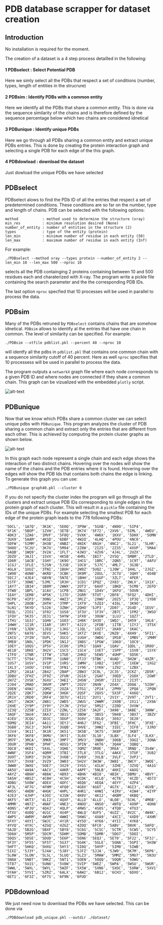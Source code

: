 # PDB database scrapper for dataset creation

## Introduction

No installation is required for the moment.

The creation of a dataset is a 4 step process detailled in the following:

#### 1 PDBselect : Select Potential PDB

Here we simly select all the PDBs that respect a set of conditions (number, types, length of entities in the strucrure)

#### 2 PDBsim : Identify PDBs with a common entity

Here we identify all the PDBs that share a common entity. This is done via the sequence similarity of the chains and is therefore defined by the sequence percentage below which two chains are considered idnetical

#### 3 PDBunique : Identify unique PDBs 

Here we go through all PDBs sharing a common entity and extract unique PDBs entries. This is done by creating the protein interaction graph and selecting a single PDB for each edge of the this graph.

#### 4 PDBdowload : download the dataset

Just dowload the unique PDBs we have selected


## PDBselect

PDBselect alows to find the PDb ID of all the entries that respect a set of predetermined conditions. These conditions are so far on the number, type and length of chains. PDB can be selected with the following options:

```
method           : method used to determine the structure (xray)
min_res          : minimum resolution desired (None)
number_of_entity : number of entities in the structure (2)
types            : type of the entity (protein)
len_min          : minimum number of residue in each entity (50)
len_max          : maximum number of residue in each entity (Inf)
```
For example:

```
./PDBselect --method xray --types protein --number_of_entity 2 --len_min 10 --len_max 500 --nproc 10
```

selects all the PDB containging 2 proteins containing between 10 and 500 residues each and charaterized with X-ray. The program write a pickle file containing the search parameter and the the corresponding PDB IDs.

The last option `nproc` specfied that 10 processes will be used in parallel to process the data.

## PDBsim

Many of the PDBs retruned by `PDBselect` contains chains that are somehow idnetical. `PDBsim` allows to identify al the entries that have one chain in common. The level of similarity can be specified. For example:

```
./PDBsim --xtfile pdblist.pkl --percent 40 --nproc 10
```

will identfy all the pdbs in `pdblist.pkl` that contains one common chain with a sequence similarity cutoff of 40 percent. Here as well `nproc` specifies that 10 processess will be used in parallel to process the data.

The program outputs a `networkX` graph file where each node corresponds to a given PDB ID and where nodes are connected if they share a common chain. This graph can be vizualized with the embedded `plotly` script.

![alt-text](./seqsim.gif)

## PDBunique

Now that we know which PDBs share a common cluster we can select unique pdbs with `PDBunique`. This program analyzes the cluster of PDB sharing a common chain and extract only the entries that are different from each other. This is achieved by computing the protein cluster graphs as shown below.

![alt-text](./protclust.gif)

In this graph each node represent a single chain and each edge shows the interaction of two distinct chains. Hovering over the nodes will show the name of the chains and the PDB entries where it is found. Hovering over the edges will show the PDB Ids that contains both chains the edge is linking. To generate this graph you can use:

```
./PDBunique graph40.pkl --cluster 0
```

If you do not specify the cluster index the program will go through all the clusters and extract unique PDB IDs corresponding to single edges in the protein graph of each cluster. This will result in a `pickle` file containing the IDs of the unique PDBs. For example selecting the smallest PDB for each edge of the protein graph leads to the 778 following PDBs:

```
'5OCL', '1A7Q', '3K1K', '5E0Q', '3P9W', '5GXB', '4N9O', '5IP4', '5F1K', '5BOP', '1ZVH', '3ETB', '3K74' '5F72', '2XV6', '5IML', '4WEU', '4DK3', '1ZA6', '1MVF', '5F8Q', '5VXK', '4W6X', '1KXV', '5DHX', '5OMN' '3UX9', '5AAM', '4KSD', '6DBF', '4W2Q', '4LHQ', '4POU', '4NC0', '5DFW', '5IMM', '3H3B', '4NBZ', '4NIK' '4N1H', '4NC2', '5L21', '5LHR', '5H8O', '5C2U', '3K7U', '5M94', '2Z8W', '2I25', '2Z35', '4XVP', '5MA4' '5AQB', '1WQ9', '3V2A', '1FLT', '4JW3', '4ZV6', '4J4L', '2UZX', '2DZO', '3AJI', '1SVX', '4K5B', '4HRL' '1BI7', '2V5Q', '5MBM', '2TLD', '1D6R', '1ACB', '1SHY', '1K9O', '1HCG', '1BRC', '2QN5', '1C9T', '4AFU' '1CGJ', '1FLE', '5JSN', '5JSB', '1OC0', '5J7C', '4ML7', '3G3B', '4GLA', '1UUZ', '3TNI', '1BUH', '2W9Z' '5UQ2', '1JOW', '1H4L', '2JGZ', '1W98', '4UN0', '4KRD', '3CBK', '3K9M', '2OUL', '3C7U', '3QHY', '4O4B' '5ECJ', '4JE4', '6BYN', '5N7E', '1BHH', '1GGP', '3ZL7', '4PER', '1STF', '3OWE', '5JMC', '1R3H', '1CD1' '1PQZ', '2X83', '2WLV', '1X1X', '1AY7', '1B34', '1B8M', '2WWX', '2OT3', '6AXF', '1BKD', '5CM8', '2EFD' '3TW8', '1BPL', '1CAV', '1CPB', '2NU1', '1D4V', '1KFU', '5OVN', '1EAY', '1EM8', '4P5K', '1J7D', '2GRR' '5TUT', '2BF8', '5FQ2', '4DHI', '6CP0', '4IP3', '3ONG', '4WZ3', '3RCZ', '2XWU', '2O25', '1P3Q', '1YD8' '5HPL', '2OOB', '2HTH', '3TMP', '1XT9', '5ZQ3', '4I6L', '3K9O', '5LN1', '5KYD', '5J26', '3ZNH', '2QHO' '5JP3', '2D07', '2G4D', '1EUV', '5EQL', '2IO1', '1F02', '1US8', '1F3U', '1F3V', '2B7C', '1FM2', '3WSO' '1FQV', '5K35', '2E31', '5HYW', '1FX0', '3OUW', '1LUJ', '1QZ7', '1TH1', '1G3J', '1GH6', '1GO3', '1H6K' '1H3O', '1WQJ', '1H59', '1HL6', '1HWH', '1I1R', '1IAR', '1RY7', '4J23', '2FDB', '1ITB', '1IYJ', '3T5X' '1Y6N', '1JEN', '1JEQ', '1JKG', '1JQL', '1OZ7', '1KA9', '1KAC', '2NTS', '6AT6', '3EVS', '5HK5', '1KTZ' '1KVE', '2NZ8', '4XH9', '5FI1', '1XCG', '2YIN', '5UPL', '3GCG', '1UGH', '3WDG', '1M10', '1MBV', '1MHM' '3ME0', '1N0L', '1PDK', '1N1J', '1N8S', '1PGW', '1O6O', '1OC9', '1OEY', '1OQS', '1P5V', '2CO6', '1PK1' '1QA9', '1QAV', '1QDL', '1R8O', '4E18', '1RKE', '3H2V', '1SC5', '1SC4', '1VET', '1SPP', '1SV0', '1SYX' '1TFO', '1TNR', '1TTW', '1TUE', '2HKQ', '5EW5', '4UHP', '5D5K', '5CTT', '5T94', '3TPM', '1UN0', '3TJ3' '5TBK', '4UAD', '5H2W', '4XZR', '1US7', '1USV', '1V1P', '1VRS', '1WMH', '1XB2', '1XDT', '1XEW', '1XG2' '1XL3', '1XOU', '1Y8X', '3FN1', '1Y96', '1YKH', '1Z92', '1ZBX', '1ZM3', '2A1A', '2B42', '2BAP', '2BW3' '2C0L', '2C35', '2CKZ', '2D5R', '2DBU', '2FHZ', '2F9Z', '2FUN', '2G16', '2GAF', '3OED', '2GOX', '2GWF' '2H7Z', '2VSK', '3GXU', '3HEI', '2HSN', '2HSM', '2I32', '2I3T', '2J04', '2MAD', '3NVM', '2NPT', '2O2V' '2NXN', '2O4X', '2O8A', '5IOH', '2OEN', '4XWJ', '2OMZ', '2OZA', '3TG1', '2P24', '2PM9', '2PQA', '2PQN' '2Q2E', '2QK7', '2QKW', '3HGK', '2QSF', '2QVS', '5X3F', '4X6Q', '2R1V', '2RD0', '2RF4', '3D7U', '4I21' '2UY1', '2V1Y', '2V9T', '2VT1', '2W1T', '2W2K', '2W81', '2WD5', '2WUS', '2WWM', '2X0B', '2X11', '2X9A' '2XHE', '2Y9P', '2Y9Y', '2YJN', '2YSU', '5MS2', '2Z0D', '3VVW', '2Z3Q', '2Z5B', '2ZIX', '2ZNL', '2ZS6' '3A2F', '3A98', '3ABE', '3ANW', '3AQF', '3AU4', '3AXJ', '3B1S', '3BDW', '3BS5', '5N48', '3BX7', '3BZV' '4JEU', '3CQG', '3D3C', '3DGP', '3G9V', '3DLQ', '3E0J', '3E20', '5DMQ', '3EI4', '4A11', '3EYJ', '4H6J' '3F62', '3FBI', '3FHC', '3FXE', '3GB8', '3GC3', '3GFK', '3GQB', '3HVE', '3HW2', '3IEC', '3IF8', '3JRO' '3JV4', '3K1I', '3K1R', '3K51', '3K5B', '3K75', '3K8P', '3KBT', '3KF6', '3KF8', '3KMU', '3KYI', '3L0X' '3L10', '3LBX', '3LF4', '3LKX', '3M7F', '3MCA', '3MKR', '3MP7', '3MV3', '3NBH', '3O6B', '3OGI', '3ONA' '3OUR', '3PH0', '3PHF', '4DSS', '3PIN', '4KT6', '3Q4H', '3QBQ', '3QC8', '4KDI', '5X4L', '3QHE', '3QMZ' '3R0E', '3REA', '3RNQ', '3S4W', '4WNF', '3SF4', '4QRM', '3TBI', '3TL8', '3TLG', '4AKX', '3TUF', '3U82' '3U9T', '3UM3', '3V3K', '3V6B', '3V89', '3VLB', '3VLF', '3VPJ', '3VX7', '3VX8', '3VZ9', '3W03', '5H2V' '3W3W', '3W8I', '3WCY', '3WOE', '3WW0', '3WXE', '5OE7', '3X29', '3YGS', '4ILH', '3ZHE', '3ZVQ', '4A1G' '4A5U', '4A9A', '4ACV', '4AKR', '4APF', '5NLB', '4HXI', '4AXG', '4AYZ', '4B6H', '4B8A', '4B93', '4BH6' '4BI8', '4BIK', '5BMU', '4BVY', '5A5H', '4BSZ', '4C0H', '4C5H', '4CDK', '4CLQ', '4CT6', '4CZD', '4D73' '4DBG', '5X0W', '4DEX', '4DFC', '4EQ6', '4EQA', '4EYY', '4ZP4', '4F3L', '4F7G', '4FHM', '4FQ0', '4G8X' '4G6T', '4G7X', '4GI3', '4GVB', '4H5S', '4HDN', '4HGK', '4HPL', '4HR1', '4HWI', '4IRV', '4IW4', '4IYP' '4JE3', '4JHP', '4JOI', '4JSN', '4K0V', '4K12', '4KBM', '4KBQ', '4KF5', '4KT3', '4LI2', '4QXF', '4LLD' '4LLO', '4LO8', '5CHL', '4M6B', '4MMR', '4N7Z', '4NAF', '4NE3', '4NOO', '4NSO', '4NTQ', '4O9P', '4OH8' '4ONS', '4PJU', '4Q4J', '4QLP', '4RWS', '4S0S', '4TQ0', '4TU3', '4TXV', '4U0Q', '4U1C', '4U4P', '4WLQ' '4UF5', '4UZZ', '4V2C', '4W4K', '4WP5', '4WRM', '4WVM', '4WWI', '5KWG', '4XA9', '4XCI', '4XD9', '4XHR' '5FXY', '4XYI', '5WJC', '4Y1R', '4Y5O', '4Y66', '4YII', '4YK8', '4YVQ', '4YXC', '4ZGQ', '4ZGZ', '4ZOQ' '6FC0', '5ABV', '5NVK', '5AFQ', '5AJD', '5B2G', '5BXF', '5BY8', '5C6G', '5CSC', '5CTR', '5CW5', '5CY5' '5D6H', '5M5P', '5DCM', '5DHM', '5DMB', '5DMR', '5DO7', '5DOI', '5DQS', '5DSE', '5DUD', '5E6P', '5EN6' '5EQJ', '5ET0', '5F22', '5F3J', '5F3Y', '5F5S', '5F5T', '5G37', '5G4K', '5GLE', '5GNA', '5GPI', '5H3W' '5HFT', '5HKQ', '5HXG', '5HY3', '5I0Q', '5HYP', '5IM0', '5IWB', '5IXI', '5J3Y', '5J4A', '5J8Y', '5JFZ' '5JJA', '5JW9', '5K7M', '5KP6', '5L0W', '5LON', '5LSL', '5LUQ', '5LZ3', '5MAW', '5MMZ', '5MU7', '5N3U' '5N8A', '5NBT', '5NKZ', '5NT1', '5OEN', '5OQQ', '5OQR', '5OWU', '5T87', '5U1S', '5UN6', '5V8W', '5VIP' '5WEZ', '5WPA', '5WSU', '5WUR', '5WWL', '5WXL', '5WYL', '5WZF', '5X5W', '5XN6', '5XOC', '5XRW', '5XV1' '5YAH', '5YVI', '5ZRZ', '6ALX', '6AW2', '6B12', '6CH3', '6DXO', '6ET1', '6F3Z', '6F7S', '6F9N', '6FUD'
```

## PDBdownload

We just need now to download the PDBs we have selected. This can be done via

```
./PDBdownload pdb_unique.pkl --outdir ./dataset/
```